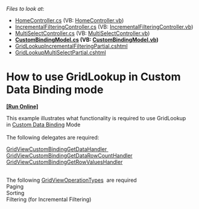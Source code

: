 <!-- default file list -->
*Files to look at*:

* [HomeController.cs](./CS/GridLookupCustomBinding/Controllers/HomeController.cs) (VB: [HomeController.vb](./VB/GridLookupCustomBinding/Controllers/HomeController.vb))
* [IncrementalFilteringController.cs](./CS/GridLookupCustomBinding/Controllers/IncrementalFilteringController.cs) (VB: [IncrementalFilteringController.vb](./VB/GridLookupCustomBinding/Controllers/IncrementalFilteringController.vb))
* [MultiSelectController.cs](./CS/GridLookupCustomBinding/Controllers/MultiSelectController.cs) (VB: [MultiSelectController.vb](./VB/GridLookupCustomBinding/Controllers/MultiSelectController.vb))
* **[CustomBindingModel.cs](./CS/GridLookupCustomBinding/Models/CustomBindingModel.cs) (VB: [CustomBindingModel.vb](./VB/GridLookupCustomBinding/Models/CustomBindingModel.vb))**
* [GridLookupIncrementalFilteringPartial.cshtml](./CS/GridLookupCustomBinding/Views/IncrementalFiltering/GridLookupIncrementalFilteringPartial.cshtml)
* [GridLookupMultiSelectPartial.cshtml](./CS/GridLookupCustomBinding/Views/MultiSelect/GridLookupMultiSelectPartial.cshtml)
<!-- default file list end -->
# How to use GridLookup in Custom Data Binding mode
<!-- run online -->
**[[Run Online]](https://codecentral.devexpress.com/t265303/)**
<!-- run online end -->


<p>This example illustrates what functionality is required to use GridLookup in <a href="https://docs.devexpress.com/AspNetMvc/14321/components/grid-view/concepts/binding-to-data/custom-data-binding">Custom Data Binding</a> Mode <br><br>The following delegates are required: </p>
<p><a href="https://docs.devexpress.com/AspNetMvc/DevExpress.Web.Mvc.GridViewCustomBindingGetDataHandler">GridViewCustomBindingGetDataHandler</a><a href="https://docs.devexpress.com/AspNetMvc/DevExpress.Web.Mvc.GridViewCustomBindingGetDataRowCountHandler"> <br>GridViewCustomBindingGetDataRowCountHandler</a> <br><a href="https://docs.devexpress.com/AspNetMvc/DevExpress.Web.Mvc.GridViewCustomBindingGetRowValuesHandler">GridViewCustomBindingGetRowValuesHandler</a> </p>
<p><br>The following <a href="https://docs.devexpress.com/AspNetMvc/DevExpress.Web.Mvc.GridViewOperationType">GridViewOperationTypes</a>  are required<br>Paging<br>Sorting <br>Filtering (for Incremental Filtering)</p>

<br/>


